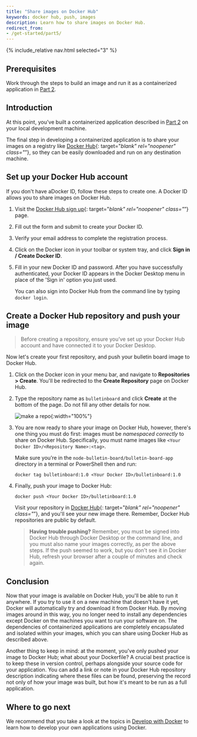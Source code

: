 ```yaml
---
title: "Share images on Docker Hub"
keywords: docker hub, push, images
description: Learn how to share images on Docker Hub.
redirect_from:
- /get-started/part5/
---
```


{% include_relative nav.html selected="3" %}

## Prerequisites

Work through the steps to build an image and run it as a containerized application in [Part 2](part2.md).

## Introduction

At this point, you've built a containerized application described in [Part 2](part2.md) on your local development machine.

The final step in developing a containerized application is to <span class='definition'>share your images on a registry</span> like [Docker Hub](https://hub.docker.com/){: target="_blank" rel="noopener" class="_”}, so they can be <span class='important'>easily downloaded and run on any destination machine</span>.

## Set up your Docker Hub account

If you don't have a<span class='definition'>Docker ID</span>, follow these steps to create one. A Docker ID allows you to share images on Docker Hub.

1.  Visit the [Docker Hub sign up](https://hub.docker.com/signup){: target="_blank" rel="noopener" class="_”} page.

2.  Fill out the form and submit to create your Docker ID.

3.  Verify your email address to complete the registration process.

4.  Click on the <span class='definition'>Docker icon</span> in your toolbar or system tray, and click **Sign in / Create Docker ID**.

5.  Fill in your new Docker ID and password. After you have successfully authenticated, your Docker ID appears in the Docker Desktop menu in place of the 'Sign in' option you just used.

    You can also sign into Docker Hub from the command line by typing `docker login`.

## Create a Docker Hub repository and push your image

>
> Before creating a repository, ensure you’ve set up your Docker Hub account and <span class='important'>have connected it to your Docker Desktop</span>.

Now let's create your first repository, and push your bulletin board image to Docker Hub.

1.  Click on the Docker icon in your menu bar, and navigate to **Repositories > Create**. You'll be redirected to the <span class='definition'>**Create Repository**</span> page on Docker Hub.

2.  Type the repository name as `bulletinboard` and click **Create** at the bottom of the page. Do not fill any other details for now.

    ![make a repo](images/newrepo.png){:width="100%"}

3.  You are now ready to share your image on Docker Hub, however, there's one thing you must do first: images must be *namespaced correctly* to share on Docker Hub. Specifically, you must name images like `<Your Docker ID>/<Repository Name>:<tag>`.

    Make sure you’re in the `node-bulletin-board/bulletin-board-app` directory in a terminal or PowerShell then and run:

    ```shell
    docker tag bulletinboard:1.0 <Your Docker ID>/bulletinboard:1.0
    ```

4.  Finally, push your image to Docker Hub:

    ```shell
    docker push <Your Docker ID>/bulletinboard:1.0
    ```

    Visit your repository in [Docker Hub](https://hub.docker.com/repositories){: target="_blank" rel="noopener" class="_”}, and you'll see your new image there. Remember, Docker Hub repositories are public by default.

    > **Having trouble pushing?** Remember, you must be signed into Docker Hub through Docker Desktop or the command line, and you must also name your images correctly, as per the above steps. If the push seemed to work, but you don't see it in Docker Hub, refresh your browser after a couple of minutes and check again.

## Conclusion

Now that your image is available on Docker Hub, you'll be <span class='important'>able to run it anywhere</span>. If you try to use it on a new machine that doesn't have it yet, Docker will automatically try and download it from Docker Hub. By moving images around in this way, you <span class='important'>no longer need to install any dependencies</span> except Docker on the machines you want to run your software on. The dependencies of containerized applications are <span class='important'>completely encapsulated and isolated</span> within your images, which you can share using Docker Hub as described above.

Another thing to keep in mind: at the moment, you've only pushed your image to Docker Hub; what about your <span class='definition'>Dockerfile</span>? A crucial best practice is to <span class='important'>keep these in version control</span>, perhaps <span class='important'>alongside your source code for your application</span>. You can add a <span class='important'>link</span> or note in your Docker Hub repository description indicating where these files can be found, preserving the record not only of how your image was built, but how it's meant to be run as a full application.

## Where to go next

We recommend that you take a look at the topics in [Develop with Docker](../develop/index.md) to learn how to develop your own applications using Docker.
